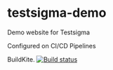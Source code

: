 # testsigma-demo
Demo website for Testsigma

Configured on CI/CD Pipelines

BuildKite. [![Build status](https://badge.buildkite.com/6ccfc927250bb4b95748d27935c3c7e87b25b64a19f44355f3.svg)](https://buildkite.com/testsigmatech/sample-build-pipeline)
